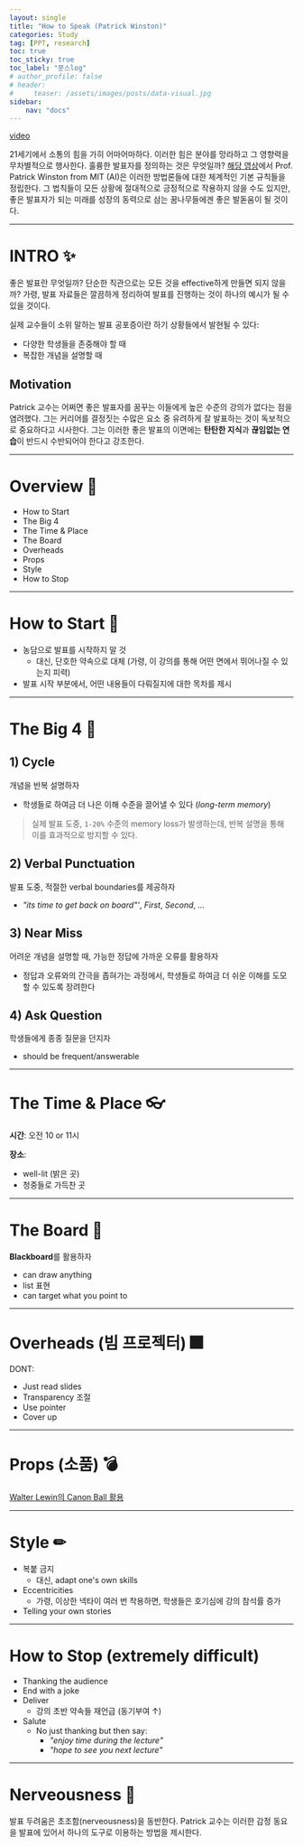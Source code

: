 ```yaml
---
layout: single
title: "How to Speak (Patrick Winston)"
categories: Study
tag: [PPT, research]
toc: true
toc_sticky: true
toc_label: "쭌스log"
# author_profile: false
# header:
#     teaser: /assets/images/posts/data-visual.jpg
sidebar:
    nav: "docs"
---
```


[video](https://vimeo.com/101543862)

21세기에서 소통의 힘을 가히 어마어마하다. 이러한 힘은 분야를 망라하고 그 영향력을 무차별적으로 행사한다. 훌륭한 발표자를 정의하는 것은 무엇일까? [해당 영상](https://vimeo.com/101543862)에서 Prof. Patrick Winston from MIT (AI)은 이러한 방법론들에 대한 체계적인 기본 규칙들을 정립한다. 그 법칙들이 모든 상황에 절대적으로 긍정적으로 작용하지 않을 수도 있지만, 좋은 발표자가 되는 미래를 성장의 동력으로 삼는 꿈나무들에겐 좋은 발돋움이 될 것이다.

****
# INTRO ✨
좋은 발표란 무엇일까? 단순한 직관으로는 모든 것을 effective하게 만들면 되지 않을까? 가령, 발표 자료들은 깔끔하게 정리하여 발표를 진행하는 것이 하나의 예시가 될 수 있을 것이다.

실제 교수들이 소위 말하는 발표 공포증이란 하기 상황들에서 발현될 수 있다:
- 다양한 학생들을 존중해야 할 때
- 복잡한 개념을 설명할 때

## Motivation
Patrick 교수는 어쩌면 좋은 발표자를 꿈꾸는 이들에게 높은 수준의 강의가 없다는 점을 염려했다. 그는 커리어를 결정짓는 수많은 요소 중 유려하게 잘 발표하는 것이 독보적으로 중요하다고 시사한다. 그는 이러한 좋은 발표의 이면에는 **탄탄한 지식**과 **끊임없는 연습**이 반드시 수반되어야 한다고 강조한다.

****
# Overview 👀
- How to Start
- The Big 4
- The Time & Place
- The Board
- Overheads
- Props
- Style
- How to Stop

****
# How to Start 🧿
- 농담으로 발표를 시작하지 말 것
    - 대신, 단호한 약속으로 대체 (가령, 이 강의를 통해 어떤 면에서 뛰어나질 수 있는지 피력)
- 발표 시작 부분에서, 어떤 내용들이 다뤄질지에 대한 목차를 제시

****
# The Big 4 📌
## 1) Cycle
개념을 반복 설명하자
- 학생들로 하여금 더 나은 이해 수준을 끌어낼 수 있다 (*long-term memory*)

> 실제 발표 도중, `1-20%` 수준의 memory loss가 발생하는데, 반복 설명을 통해 이를 효과적으로 방지할 수 있다.

## 2) Verbal Punctuation
발표 도중, 적절한 verbal boundaries를 제공하자
- *"its time to get back on board"'*, *First*, *Second*, *...*

## 3) Near Miss
어려운 개념을 설명할 때, 가능한 정답에 가까운 오류를 활용하자
- 정답과 오류와의 간극을 좁혀가는 과정에서, 학생들로 하여금 더 쉬운 이해를 도모할 수 있도록 장려한다

## 4) Ask Question
학생들에게 종종 질문을 던지자
- should be frequent/answerable

****
# The Time & Place 👓
**시간**: 오전 10 or 11시

**장소**:
- well-lit (밝은 곳)
- 청중들로 가득찬 곳

****
# The Board 📂
**Blackboard**를 활용하자
- can draw anything
- list 표현
- can target what you point to

****
# Overheads (빔 프로젝터) 🎆
DONT:
- Just read slides
- Transparency 조절
- Use pointer
- Cover up

****
# Props (소품) 💣
[Walter Lewin의 Canon Ball 활용](https://www.youtube.com/watch?v=77ZF50ve6rs)

****
# Style ✏
- 복붙 금지
    - 대신, adapt one's own skills
- Eccentricities
    - 가령, 이상한 넥타이 여러 번 착용하면, 학생들은 호기심에 강의 참석률 증가
- Telling your own stories

****
# How to Stop (extremely difficult)
- Thanking the audience
- End with a joke
- Deliver
    - 강의 초반 약속들 재언급 (동기부여 ↑)
- Salute
    - No just thanking but then say:
        - *"enjoy time during the lecture"*
        - *"hope to see you next lecture"*

****
# Nerveousness 🍞
발표 두려움은 초조함(nerveousness)을 동반한다. Patrick 교수는 이러한 감정 동요을 발표에 있어서 하나의 도구로 이용하는 방법을 제시한다.